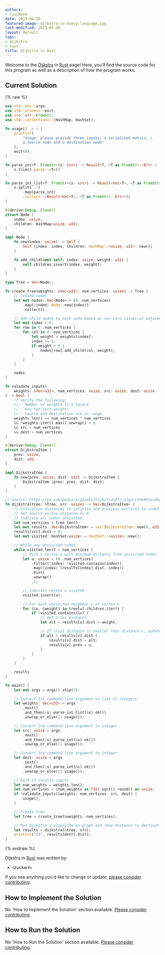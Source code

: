 ```yaml
---
authors:
- rzuckerm
date: 2023-04-20
featured-image: dijkstra-in-every-language.jpg
last-modified: 2023-05-08
layout: default
tags:
- dijkstra
- rust
title: Dijkstra in Rust
---
```


Welcome to the [Dijkstra](https://sampleprograms.io/projects/dijkstra) in [Rust](https://sampleprograms.io/languages/rust) page! Here, you'll find the source code for this program as well as a description of how the program works.

## Current Solution

{% raw %}

```rust
use std::env::args;
use std::process::exit;
use std::str::FromStr;
use std::collections::{HashMap, HashSet};

fn usage() -> ! {
    println!(
        "Usage: please provide three inputs: a serialized matrix, \
        a source node and a destination node"
    );
    exit(0);
}

fn parse_int<T: FromStr>(s: &str) -> Result<T, <T as FromStr>::Err> {
    s.trim().parse::<T>()
}

fn parse_int_list<T: FromStr>(s: &str) -> Result<Vec<T>, <T as FromStr>::Err> {
    s.split(',')
        .map(parse_int)
        .collect::<Result<Vec<T>, <T as FromStr>::Err>>()
}

#[derive(Debug, Clone)]
struct Node {
    index: usize,
    children: HashMap<usize, u32>,
}

impl Node {
    fn new(index: usize) -> Self {
        Self {index: index, children: HashMap::<usize, u32>::new()}
    }

    fn add_child(&mut self, index: usize, weight: u32) {
        self.children.insert(index, weight);
    }
}

type Tree = Vec<Node>;

fn create_tree(weights: &Vec<u32>, num_vertices: usize) -> Tree {
    // Create nodes
    let mut nodes: Vec<Node> = (0..num_vertices)
        .map(|index| Node::new(index))
        .collect();

    // Add child nodes to each node based on non-zero values of adjacency matrix
    let mut index = 0;
    for row in 0..num_vertices {
        for col in 0..num_vertices {
            let weight = weights[index];
            index += 1;
            if weight > 0 {
                nodes[row].add_child(col, weight);
            }
        }
    }

    nodes
}

fn validate_inputs(
    weights: &Vec<u32>, num_vertices: usize, src: usize, dest: usize
) -> bool {
    // Verify the following:
    // - Number of weights is a square
    // - Any non-zero weights
    // - Source and destination are in range
    weights.len() == num_vertices * num_vertices
    && *weights.iter().max().unwrap() > 0
    && src < num_vertices
    && dest < num_vertices
}

#[derive(Debug, Clone)]
struct DijkstraItem {
    prev: usize,
    dist: u32,
}

impl DijkstraItem {
    fn new(prev: usize, dist: u32) -> DijkstraItem {
        DijkstraItem {prev: prev, dist: dist}
    }
}

// Source: https://en.wikipedia.org/wiki/Dijkstra%27s_algorithm#Pseudocode
fn dijkstra(tree: &Tree, src: usize) -> Vec<DijkstraItem> {
    // Initialize distances to infinite and previous vertices to undefined
    // Set source vertex distance to 0
    // Indicate all nodes unvisited
    let num_vertices = tree.len();
    let mut results: Vec<DijkstraItem> = vec![DijkstraItem::new(0, u32::MAX); num_vertices];
    results[src].dist = 0;
    let mut visited: HashSet<usize> = HashSet::<usize>::new();

    // While any unvisited nodes
    while visited.len() < num_vertices {
        // Pick a vertex u with minimum distance from unvisited nodes
        let u: usize = (0..num_vertices)
            .filter(|index| !visited.contains(index))
            .map(|index| (results[index].dist, index))
            .min()
            .unwrap()
            .1;

        // Indicate vertex u visited
        visited.insert(u);

        // For each unvisited neighbor v of vertex u
        for (&v, &weight) in tree[u].children.iter() {
            if !visited.contains(&v) {
                // Get trial distance
                let alt = results[u].dist + weight;

                // If trial distance is smaller than distance v, update distance to v and
                if alt < results[v].dist {
                    results[v].dist = alt;
                    results[v].prev = u;
                }
            }
        }
    }

    results
}

fn main() {
    let mut args = args().skip(1);

    // Convert 1st command-line argument to list of integers
    let weights: Vec<u32> = args
        .next()
        .and_then(|s| parse_int_list(&s).ok())
        .unwrap_or_else(|| usage());

    // Convert 2nd command-line argument to integer
    let src: usize = args
        .next()
        .and_then(|s| parse_int(&s).ok())
        .unwrap_or_else(|| usage());

    // Convert 3rd command-line argument to integer
    let dest: usize = args
        .next()
        .and_then(|s| parse_int(&s).ok())
        .unwrap_or_else(|| usage());

    // Exit if invalid inputs
    let num_weights = weights.len();
    let num_vertices = (num_weights as f32).sqrt().round() as usize;
    if !validate_inputs(&weights, num_vertices, src, dest) {
        usage();
    }

    // Create tree
    let tree = create_tree(&weights, num_vertices);

    // Run Dijkstra's algorithm on graph and show distance to destination
    let results = dijkstra(&tree, src);
    println!("{}", results[dest].dist);
}

```

{% endraw %}

Dijkstra in [Rust](https://sampleprograms.io/languages/rust) was written by:

- rzuckerm

If you see anything you'd like to change or update, [please consider contributing](https://github.com/TheRenegadeCoder/sample-programs).

## How to Implement the Solution

No 'How to Implement the Solution' section available. [Please consider contributing](https://github.com/TheRenegadeCoder/sample-programs-website).

## How to Run the Solution

No 'How to Run the Solution' section available. [Please consider contributing](https://github.com/TheRenegadeCoder/sample-programs-website).